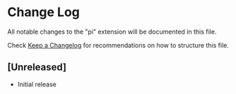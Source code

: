 # Change Log
All notable changes to the "pi" extension will be documented in this file.

Check [Keep a Changelog](http://keepachangelog.com/) for recommendations on how to structure this file.

## [Unreleased]
- Initial release